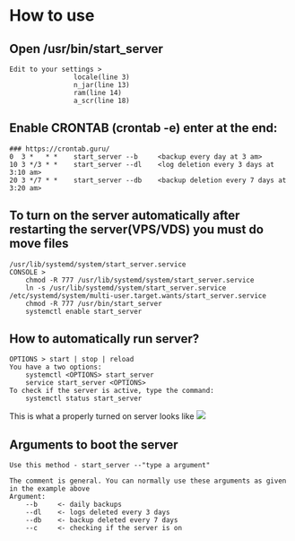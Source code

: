 # How to use

## Open /usr/bin/start_server
    Edit to your settings > 
                    locale(line 3)
                    n_jar(line 13)
                    ram(line 14)
                    a_scr(line 18)

## Enable CRONTAB (crontab -e) enter at the end:
    ### https://crontab.guru/ 
    0  3 *   * *	start_server --b     <backup every day at 3 am>
    10 3 */3 * *    start_server --dl    <log deletion every 3 days at 3:10 am>
    20 3 */7 * *    start_server --db    <backup deletion every 7 days at 3:20 am>

## To turn on the server automatically after restarting the server(VPS/VDS) you must do move files
    /usr/lib/systemd/system/start_server.service
    CONSOLE > 
        chmod -R 777 /usr/lib/systemd/system/start_server.service
        ln -s /usr/lib/systemd/system/start_server.service /etc/systemd/system/multi-user.target.wants/start_server.service
        chmod -R 777 /usr/bin/start_server
        systemctl enable start_server
## How to automatically run server?
    OPTIONS > start | stop | reload
    You have a two options:
        systemctl <OPTIONS> start_server
        service start_server <OPTIONS>
    To check if the server is active, type the command:
        systemctl status start_server

This is what a properly turned on server looks like
![](https://i.imgur.com/lAdIZvS.png)

## Arguments to boot the server
    Use this method - start_server --"type a argument"

    The comment is general. You can normally use these arguments as given in the example above
    Argument:
        --b     <- daily backups
        --dl    <- logs deleted every 3 days
        --db    <- backup deleted every 7 days
        --c     <- checking if the server is on